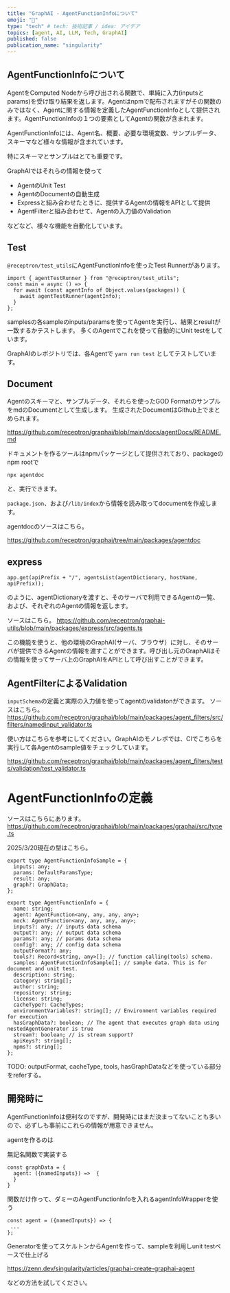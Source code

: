 ```yaml
---
title: "GraphAI - AgentFunctionInfoについて"
emoji: "🤖"
type: "tech" # tech: 技術記事 / idea: アイデア
topics: [agent, AI, LLM, Tech, GraphAI]
published: false
publication_name: "singularity"
---
```



## AgentFunctionInfoについて

AgentをComputed Nodeから呼び出される関数で、単純に入力(inputsとparams)を受け取り結果を返します。Agentはnpmで配布されますがその関数のみではなく、Agentに関する情報を定義したAgentFunctionInfoとして提供されます。AgentFunctionInfoの１つの要素としてAgentの関数が含まれます。

AgentFunctionInfoには、Agent名、概要、必要な環境変数、サンプルデータ、スキーマなど様々な情報が含まれています。

特にスキーマとサンプルはとても重要です。

GraphAIではそれらの情報を使って

- AgentのUnit Test
- AgentのDocumentの自動生成
- Expressと組み合わせたときに、提供するAgentの情報をAPIとして提供
- AgentFilterと組み合わせて、Agentの入力値のValidation

などなど、様々な機能を自動化しています。

## Test
`@receptron/test_utils`にAgentFunctionInfoを使ったTest Runnerがあります。

```
import { agentTestRunner } from "@receptron/test_utils";
const main = async () => {
  for await (const agentInfo of Object.values(packages)) {
    await agentTestRunner(agentInfo);
  }
};
```

samplesの各sampleのinputs/paramsを使ってAgentを実行し、結果とresultが一致するかテストします。
多くのAgentでこれを使って自動的にUnit testをしています。

GraphAIのレポジトリでは、各Agentで `yarn run test` としてテストしています。

## Document
Agentのスキーマと、サンプルデータ、それらを使ったGOD FormatのサンプルをmdのDocumentとして生成します。
生成されたDocumentはGithub上でまとめられます。

https://github.com/receptron/graphai/blob/main/docs/agentDocs/README.md

ドキュメントを作るツールはnpmパッケージとして提供されており、packageのnpm rootで

```
npx agentdoc
```

と、実行できます。

`package.json`、および`/lib/index`から情報を読み取ってdocumentを作成します。

agentdocのソースはこちら。

https://github.com/receptron/graphai/tree/main/packages/agentdoc

## express

```
app.get(apiPrefix + "/", agentsList(agentDictionary, hostName, apiPrefix));
```
のように、agentDictionaryを渡すと、そのサーバで利用できるAgentの一覧、および、それぞれのAgentの情報を返します。

ソースはこちら。
https://github.com/receptron/graphai-utils/blob/main/packages/express/src/agents.ts

この機能を使うと、他の環境のGraphAI(サーバ、ブラウザ）に対し、そのサーバが提供できるAgentの情報を渡すことができます。呼び出し元のGraphAIはその情報を使ってサーバ上のGraphAIをAPIとして呼び出すことができます。

## AgentFilterによるValidation

`inputSchema`の定義と実際の入力値を使ってagentのvalidatonができます。
ソースはこちら。
https://github.com/receptron/graphai/blob/main/packages/agent_filters/src/filters/namedinput_validator.ts

使い方はこちらを参考にしてください。GraphAIのモノレポでは、CIでこちらを実行して各Agentのsample値をチェックしています。

https://github.com/receptron/graphai/blob/main/packages/agent_filters/tests/validation/test_validator.ts


# AgentFunctionInfoの定義

ソースはこちらにあります。
https://github.com/receptron/graphai/blob/main/packages/graphai/src/type.ts

2025/3/20現在の型はこちら。

```
export type AgentFunctionInfoSample = {
  inputs: any;
  params: DefaultParamsType;
  result: any;
  graph?: GraphData;
};

export type AgentFunctionInfo = {
  name: string;
  agent: AgentFunction<any, any, any, any>;
  mock: AgentFunction<any, any, any, any>;
  inputs?: any; // inputs data schema
  output?: any; // output data schema
  params?: any; // params data schema
  config?: any; // config data schema
  outputFormat?: any;
  tools?: Record<string, any>[]; // function calling(tools) schema.
  samples: AgentFunctionInfoSample[]; // sample data. This is for document and unit test.
  description: string;
  category: string[];
  author: string;
  repository: string;
  license: string;
  cacheType?: CacheTypes;
  environmentVariables?: string[]; // Environment variables required for execution
  hasGraphData?: boolean; // The agent that executes graph data using nestedAgentGenerator is true
  stream?: boolean; // is stream support?
  apiKeys?: string[];
  npms?: string[];
};
```

TODO: outputFormat, cacheType, tools, hasGraphDataなどを使っている部分をreferする。

## 開発時に

AgentFunctionInfoは便利なのですが、開発時にはまだ決まってないことも多いので、必ずしも事前にこれらの情報が用意できません。

agentを作るのは

無記名関数で実装する

```
const graphData = {
  agent: ({namedInputs}) =>  {
  }
}
```

関数だけ作って、ダミーのAgentFunctionInfoを入れるagentInfoWrapperを使う

```
const agent = ({namedInputs}) => {
 ...
};
```

Generatorを使ってスケルトンからAgentを作って、sampleを利用しunit testベースで仕上げる

https://zenn.dev/singularity/articles/graphai-create-graphai-agent

などの方法を試してください。